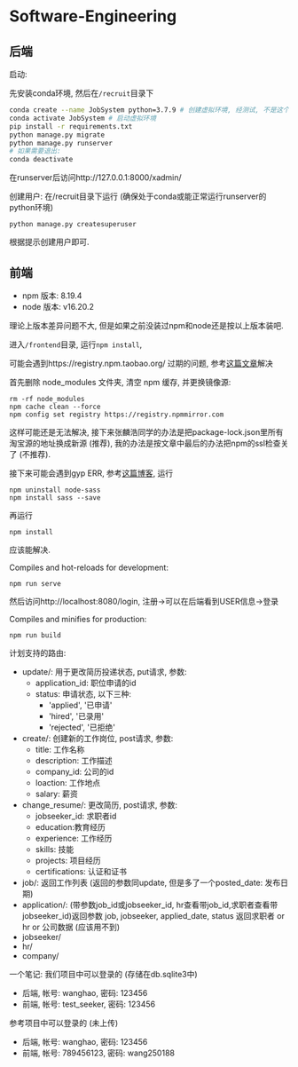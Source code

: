 # Software-Engineering
## 后端

启动:

先安装conda环境, 然后在`/recruit`目录下
```bash
conda create --name JobSystem python=3.7.9 # 创建虚拟环境, 经测试, 不是这个python版本可能会出兼容性问题
conda activate JobSystem # 启动虚拟环境
pip install -r requirements.txt
python manage.py migrate
python manage.py runserver
# 如果需要退出:
conda deactivate
```
在runserver后访问http://127.0.0.1:8000/xadmin/

创建用户:
在/recruit目录下运行 (确保处于conda或能正常运行runserver的python环境)
```
python manage.py createsuperuser
```
根据提示创建用户即可.

## 前端
- npm 版本: 8.19.4
- node 版本: v16.20.2

理论上版本差异问题不大, 但是如果之前没装过npm和node还是按以上版本装吧.

进入`/frontend`目录, 运行`npm install`, 

可能会遇到https://registry.npm.taobao.org/ 过期的问题, 参考[这篇文章](https://juejin.cn/post/7336466381801324607)解决

首先删除 node_modules 文件夹, 清空 npm 缓存, 并更换镜像源:

```
rm -rf node_modules
npm cache clean --force
npm config set registry https://registry.npmmirror.com
```
这样可能还是无法解决, 接下来张麟浩同学的办法是把package-lock.json里所有淘宝源的地址换成新源 (推荐), 我的办法是按文章中最后的办法把npm的ssl检查关了 (不推荐).

接下来可能会遇到gyp ERR, 参考[这篇博客](https://github.com/nodejs/node-gyp/tree/main/docs#readme), 运行
```
npm uninstall node-sass
npm install sass --save
```
再运行
```
npm install
```
应该能解决.

Compiles and hot-reloads for development:
```
npm run serve
```

然后访问http://localhost:8080/login, 注册->可以在后端看到USER信息->登录


Compiles and minifies for production:
```
npm run build
```

计划支持的路由:
- update/: 用于更改简历投递状态, put请求, 参数: 
  - application_id: 职位申请的id
  - status: 申请状态, 以下三种:
    - 'applied', '已申请'
    - 'hired', '已录用'
    - 'rejected', '已拒绝'
- create/: 创建新的工作岗位, post请求, 参数:
  - title: 工作名称
  - description: 工作描述
  - company_id: 公司的id 
  - loaction: 工作地点
  - salary: 薪资
- change_resume/: 更改简历, post请求, 参数: 
  - jobseeker_id: 求职者id 
  - education:教育经历 
  - experience: 工作经历 
  - skills: 技能 
  - projects: 项目经历 
  - certifications: 认证和证书
- job/: 返回工作列表 (返回的参数同update, 但是多了一个posted_date: 发布日期) 
- application/: (带参数job_id或jobseeker_id, hr查看带job_id,求职者查看带jobseeker_id)返回参数 job, jobseeker, applied_date, status
返回求职者 or hr or 公司数据 (应该用不到) 
- jobseeker/
- hr/
- company/

一个笔记: 我们项目中可以登录的 (存储在db.sqlite3中)
- 后端, 帐号: wanghao, 密码: 123456
- 前端, 帐号: test_seeker, 密码: 123456

参考项目中可以登录的 (未上传)
- 后端, 帐号: wanghao, 密码: 123456
- 前端, 帐号: 789456123, 密码: wang250188
